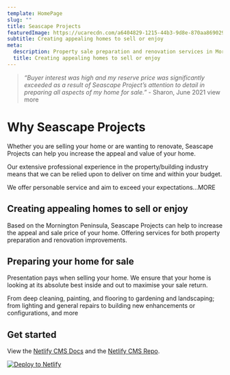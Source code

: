```yaml
---
template: HomePage
slug: ""
title: Seascape Projects
featuredImage: https://ucarecdn.com/a6404829-1215-44b3-9d8e-870aa8690292/-/preview/-/enhance/90/
subtitle: Creating appealing homes to sell or enjoy
meta:
  description: Property sale preparation and renovation services in Mornington Peninsula
  title: Creating appealing homes to sell or enjoy
---
```

> *“Buyer interest was high and my reserve price was significantly exceeded as a result of Seascape Project’s attention to detail in preparing all aspects of my home for sale.”* - Sharon, June 2021   view more

# Why Seascape Projects

Whether you are selling your home or are wanting to renovate, Seascape Projects can help you increase the appeal and value of your home.

Our extensive professional experience in the property/building industry means that we can be relied upon to deliver on time and within your budget.

We offer personable service and aim to exceed your expectations...MORE

## Creating appealing homes to sell or enjoy

Based on the Mornington Peninsula, Seascape Projects can help to increase the appeal and sale price of your home. Offering services for both property preparation and renovation improvements.

## Preparing your home for sale

Presentation pays when selling your home. We ensure that your home is looking at its absolute best inside and out to maximise your sale return.

From deep cleaning, painting, and flooring to gardening and landscaping; from lighting and general repairs to building new enhancements or configurations, and more

## Get started

View the [Netlify CMS Docs](https://www.netlifycms.org/docs/) and the [Netlify CMS Repo](https://github.com/netlify/netlify-cms).

[![Deploy to Netlify](https://www.netlify.com/img/deploy/button.svg)](https://app.netlify.com/start/deploy?repository=https://github.com/thriveweb/yellowcake&stack=cms)